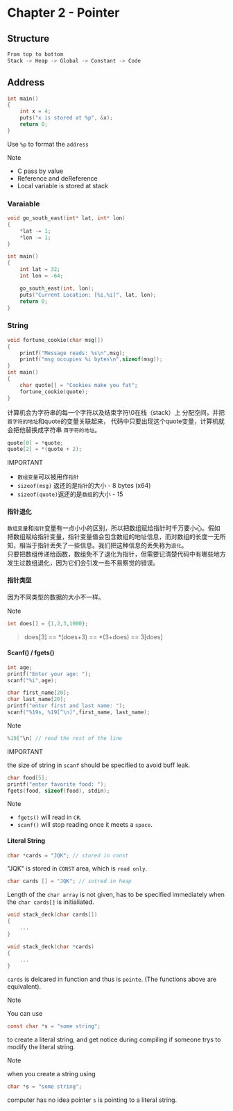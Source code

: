 # Chapter 2 - Pointer

## Structure

```c
From top to bottom
Stack -> Heap -> Global -> Constant -> Code
```

## Address

```c
int main()
{
    int x = 4;
    puts("x is stored at %p", &x);
    return 0;
}
```

Use `%p` to format the `address`

Note

* C pass by value
* Reference and deReference
* Local variable is stored at stack

### Varaiable

```C
void go_south_east(int* lat, int* lon)
{
    *lat -= 1;
    *lon -= 1;
}

int main()
{
    int lat = 32;
    int lon = -64;

    go_south_east(int, lon);
    puts("Current Location: [%i,%i]", lat, lon);
    return 0;
}
```

### String

```C
void fortune_cookie(char msg[])
{
    printf("Message reads: %s\n",msg);
    printf("msg occupies %i bytes\n",sizeof(msg));
}
int main()
{
    char quote[] = "Cookies make you fat";
    fortune_cookie(quote);
}
```

计算机会为字符串的每一个字符以及结束字符\0在栈（stack）上
分配空间，并把`首字符的地址`和quote的变量关联起来，
代码中只要出现这个quote变量，计算机就会把他替换成字符串
`首字符的地址`。

``` C
quote[0] = *quote;
quote[2] = *(quote + 2);
```

IMPORTANT

* `数组变量`可以被用作`指针`
* `sizeof(msg)` 返还的是`指针`的大小 - 8 bytes (x64)
* `sizeof(quote)`返还的是`数组`的大小 - 15

#### 指针退化

`数组变量`和`指针`变量有一点小小的区别，所以把数组赋给指针时千万要小心。假如把数组赋给指针变量，指针变量值会包含数组的地址信息，而对数组的长度一无所知，相当于指针丢失了一些信息。我们把这种信息的丢失称为`退化`。  
只要把数组传递给函数，数组免不了退化为指针，但需要记清楚代码中有哪些地方发生过数组退化，因为它们会引发一些不易察觉的错误。

#### 指针类型

因为不同类型的数据的大小不一样。

Note

```c
int does[] = {1,2,3,1000};
```

> does[3] == *(does+3) == *(3+does) == 3[does]

#### Scanf() / fgets()

```c
int age;
printf("Enter your age: ");
scanf("%i",age);
```

```c
char first_name[20];
char last_name[20];
printf("enter first and last name: ");
scanf("%19s, %19[^\n]",first_name, last_name);
```

Note

```c
%19[^\n] // read the rest of the line
```

IMPORTANT

the size of string in `scanf` should be specified to avoid buff leak.

```c
char food[5];
printf("enter favorite food: ");
fgets(food, sizeof(food), stdin);
```

Note  

* `fgets()` will read in `CR`.
* `scanf()` will stop reading once it meets a `space`.

#### Literal String

```c
char *cards = "JQK"; // stored in const
```

"JQK" is stored in `CONST` area, which is `read only`.

```c
char cards [] = "JQK"; // sotred in heap
```

Length of the `char array` is not given, has to be specified immediately when the `char cards[]` is initialiated.

```c
void stack_deck(char cards[])
{
    ...
}

void stack_deck(char *cards)
{
    ...
}
```

`cards` is delcared in function and thus is `pointe`.
(The functions above are equivalent).

Note

You can use

```c
const char *s = "some string";  
```

to create a literal string, and get notice during compiling if someone trys to modify the literal string.

Note

when you create a string using

```c
char *s = "some string";
```

computer has no idea pointer `s` is pointing to a literal string.
